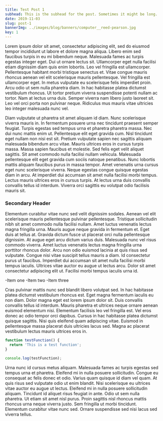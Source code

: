 ```yaml
---
title: Test Post 1
subhead: This is the subhead for the post. Sometimes it might be long.
date: 2019-11-03
slug: post-1
bannerImg: ../images/blog/banners/computer__reed-pearson.jpg
key: 1
---
```


Lorem ipsum dolor sit amet, consectetur adipiscing elit, sed do eiusmod tempor incididunt ut labore et dolore magna aliqua. Libero enim sed faucibus turpis in eu mi bibendum neque. Malesuada fames ac turpis egestas integer eget. Dui ut ornare lectus sit. Ullamcorper eget nulla facilisi etiam dignissim diam quis enim lobortis. Leo vel fringilla est ullamcorper. Pellentesque habitant morbi tristique senectus et. Vitae congue mauris rhoncus aenean vel elit scelerisque mauris pellentesque. Vel fringilla est ullamcorper eget. In metus vulputate eu scelerisque felis imperdiet proin. Arcu odio ut sem nulla pharetra diam. In hac habitasse platea dictumst vestibulum rhoncus. Ut tortor pretium viverra suspendisse potenti nullam ac tortor. Nam at lectus urna duis. Semper viverra nam libero justo laoreet sit. Leo vel orci porta non pulvinar neque. Ridiculus mus mauris vitae ultricies leo integer malesuada nunc vel.

Diam vulputate ut pharetra sit amet aliquam id diam. Nunc scelerisque viverra mauris in. In fermentum posuere urna nec tincidunt praesent semper feugiat. Turpis egestas sed tempus urna et pharetra pharetra massa. Nec dui nunc mattis enim ut. Pellentesque elit eget gravida cum. Nisl tincidunt eget nullam non nisi est sit. Pretium vulputate sapien nec sagittis aliquam malesuada bibendum arcu vitae. Mauris ultrices eros in cursus turpis massa. Massa sapien faucibus et molestie. Sed felis eget velit aliquet sagittis. Sit amet commodo nulla facilisi nullam vehicula. Malesuada pellentesque elit eget gravida cum sociis natoque penatibus. Nunc lobortis mattis aliquam faucibus purus in massa tempor. Amet venenatis urna cursus eget nunc scelerisque viverra. Neque egestas congue quisque egestas diam in arcu. At imperdiet dui accumsan sit amet nulla facilisi morbi tempus. Lectus mauris ultrices eros in cursus turpis. At lectus urna duis convallis convallis tellus id interdum. Viverra orci sagittis eu volutpat odio facilisis mauris sit.

### Secondary Header

Elementum curabitur vitae nunc sed velit dignissim sodales. Aenean vel elit scelerisque mauris pellentesque pulvinar pellentesque. Tristique sollicitudin nibh sit amet commodo nulla facilisi nullam. Amet luctus venenatis lectus magna fringilla urna. Mauris augue neque gravida in fermentum et. Eget duis at tellus at. Gravida dictum fusce ut placerat orci nulla pellentesque dignissim. At augue eget arcu dictum varius duis. Malesuada nunc vel risus commodo viverra. Amet luctus venenatis lectus magna fringilla urna porttitor rhoncus dolor. Arcu non odio euismod lacinia at quis risus sed vulputate. Congue nisi vitae suscipit tellus mauris a diam. Id consectetur purus ut faucibus. Imperdiet dui accumsan sit amet nulla facilisi morbi tempus iaculis. Ultrices vitae auctor eu augue ut lectus arcu. Dolor sit amet consectetur adipiscing elit ut. Facilisi morbi tempus iaculis urna id.

-Item one
-Item two
-Item three

Cras pulvinar mattis nunc sed blandit libero volutpat sed. In hac habitasse platea dictumst vestibulum rhoncus est. Eget magna fermentum iaculis eu non diam. Dolor magna eget est lorem ipsum dolor sit. Duis convallis convallis tellus id interdum. Mauris pharetra et ultrices neque ornare aenean euismod elementum nisi. Elementum facilisis leo vel fringilla est. Vel eros donec ac odio tempor orci dapibus. Cursus in hac habitasse platea dictumst quisque sagittis. Nisi quis eleifend quam adipiscing vitae. Euismod in pellentesque massa placerat duis ultricies lacus sed. Magna ac placerat vestibulum lectus mauris ultrices eros in.

```js
function testFunction() {
  return 'This is a test function';
}

console.log(testFunction);
```

Urna nunc id cursus metus aliquam. Malesuada fames ac turpis egestas sed tempus urna et pharetra. Eleifend mi in nulla posuere sollicitudin. Congue eu consequat ac felis donec et odio. Varius quam quisque id diam vel quam. At quis risus sed vulputate odio ut enim blandit. Nisi scelerisque eu ultrices vitae auctor eu augue ut lectus. Eleifend mi in nulla posuere sollicitudin aliquam. Tincidunt id aliquet risus feugiat in ante. Odio ut sem nulla pharetra. Ut etiam sit amet nisl purus. Proin sagittis nisl rhoncus mattis rhoncus urna neque viverra justo. Sem fringilla ut morbi tincidunt. Elementum curabitur vitae nunc sed. Ornare suspendisse sed nisi lacus sed viverra tellus.
